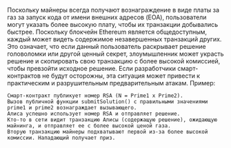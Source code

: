 Поскольку майнеры всегда получают вознаграждение в виде платы за газ за запуск кода от имени внешних адресов (EOA), пользователи могут указать более высокую плату, чтобы их транзакции добывались быстрее. Поскольку блокчейн Ethereum является общедоступным, каждый может видеть содержимое незавершенных транзакций других. Это означает, что если данный пользователь раскрывает решение головоломки или другой ценный секрет, злоумышленник может украсть решение и скопировать свою транзакцию с более высокой комиссией, чтобы превзойти исходное решение. Если разработчики смарт-контрактов не будут осторожны, эта ситуация может привести к практическим и разрушительным предварительным атакам. 
Пример:

    Смарт-контракт публикует номер RSA (N = Prime1 x Prime2).
    Вызов публичной функции submitSolution() с правильными значениями prime1 и prime2 вознаграждает вызывающего.
    Алиса успешно использует номер RSA и отправляет решение.
    Кто-то в сети видит транзакцию Алисы (содержащую решение), ожидающую майнинга, и отправляет ее с более высокой ценой газа.
    Вторую транзакцию майнеры подхватывают первой из-за более высокой комиссии. Нападающий получает приз.